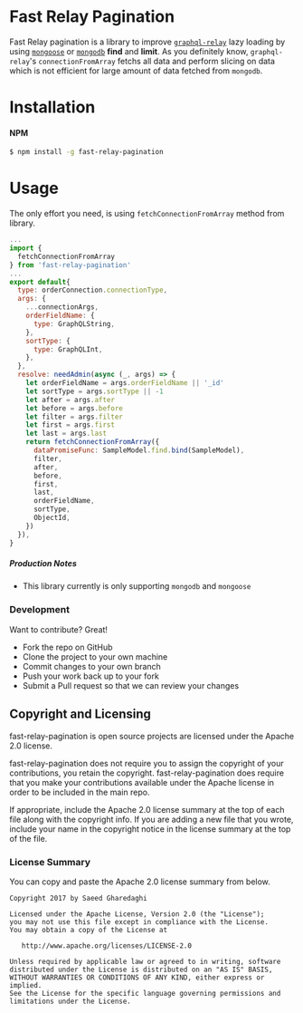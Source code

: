 # Fast Relay Pagination

Fast Relay pagination is a library to improve [`graphql-relay`][graphqlRelayGithub] lazy loading by using [`mongoose`][mongooseGithub] or [`mongodb`][mongodbGithub] **find** and **limit**. As you definitely know,  `graphql-relay`'s `connectionFromArray` fetchs all data and perform slicing on data which is not efficient for large amount of data fetched from `mongodb`.

# Installation

#### NPM

```sh
$ npm install -g fast-relay-pagination
```
# Usage
The only effort you need, is using `fetchConnectionFromArray` method from library. 
```js
...
import {
  fetchConnectionFromArray
} from 'fast-relay-pagination'
...
export default{
  type: orderConnection.connectionType,
  args: {
    ...connectionArgs,
    orderFieldName: {
      type: GraphQLString,
    },
    sortType: {
      type: GraphQLInt,
    },
  },
  resolve: needAdmin(async (_, args) => {
    let orderFieldName = args.orderFieldName || '_id'
    let sortType = args.sortType || -1
    let after = args.after
    let before = args.before
    let filter = args.filter
    let first = args.first
    let last = args.last
    return fetchConnectionFromArray({
      dataPromiseFunc: SampleModel.find.bind(SampleModel),
      filter,
      after,
      before,
      first,
      last,
      orderFieldName,
      sortType,
      ObjectId,
    })
  }),
}

```

##### Production Notes
 - This library currently is only supporting `mongodb` and `mongoose`

### Development
Want to contribute? Great!
- Fork the repo on GitHub
- Clone the project to your own machine
- Commit changes to your own branch
- Push your work back up to your fork
- Submit a Pull request so that we can review your changes

Copyright and Licensing
-----------------------

fast-relay-pagination is open source projects are licensed under the Apache 2.0 license.

fast-relay-pagination does not require you to assign the copyright of your contributions, you retain the copyright. fast-relay-pagination does require that you make your contributions available under the Apache license in order to be included in the main repo.

If appropriate, include the Apache 2.0 license summary at the top of each file along with the copyright info. If you are adding a new file that you wrote, include your name in the copyright notice in the license summary at the top of the file.

### License Summary

You can copy and paste the Apache 2.0 license summary from below.

```
Copyright 2017 by Saeed Gharedaghi

Licensed under the Apache License, Version 2.0 (the "License");
you may not use this file except in compliance with the License.
You may obtain a copy of the License at

   http://www.apache.org/licenses/LICENSE-2.0

Unless required by applicable law or agreed to in writing, software
distributed under the License is distributed on an "AS IS" BASIS,
WITHOUT WARRANTIES OR CONDITIONS OF ANY KIND, either express or implied.
See the License for the specific language governing permissions and
limitations under the License.
```

   [mongooseGithub]: <https://github.com/Automattic/mongoose>
   [graphqlRelayGithub]: <https://github.com/graphql/graphql-relay-js>
   [mongodbGithub]: <https://github.com/mongodb/node-mongodb-native>

